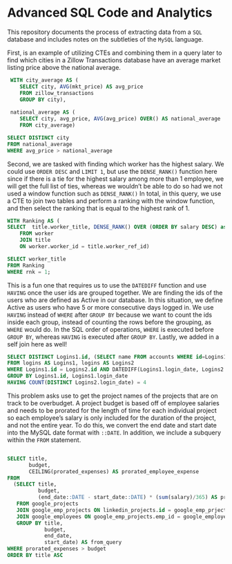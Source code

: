 # Advanced SQL Code and Analytics

This repository documents the process of extracting data from a `SQL` database and includes notes on the subtleties of the `MySQL` language.

First, is an example of utilizing CTEs and combining them in a query later to find which cities in a Zillow Transactions database have an average market listing price above the national average.

```sql
 WITH city_average AS (
    SELECT city, AVG(mkt_price) AS avg_price
    FROM zillow_transactions
    GROUP BY city), 
 
 national_average AS ( 
    SELECT city, avg_price, AVG(avg_price) OVER() AS national_average
    FROM city_average) 

SELECT DISTINCT city 
FROM national_average 
WHERE avg_price > national_average
```

Second, we are tasked with finding which worker has the highest salary. We could use `ORDER DESC` and `LIMIT 1`, but use the `DENSE_RANK()` function here since if there is a tie for the highest salary among more than 1 employee, we will get the full list of ties, whereas we wouldn’t be able to do so had we not used a window function such as `DENSE_RANK()` In total, in this query, we use a CTE to join two tables and perform a ranking with the window function, and then select the ranking that is equal to the highest rank of 1. 

```sql
WITH Ranking AS (
SELECT  title.worker_title, DENSE_RANK() OVER (ORDER BY salary DESC) as rnk
    FROM worker
    JOIN title
    ON worker.worker_id = title.worker_ref_id)

SELECT worker_title
FROM Ranking
WHERE rnk = 1;
```

This is a fun one that requires us to use the `DATEDIFF` function and use `HAVING` once the user ids are grouped together. We are finding the ids of the users who are defined as Active in our database. In this situation, we define Active as users who have 5 or more consecutive days logged in. We use `HAVING` instead of `WHERE` after `GROUP BY` because we want to count the ids inside each group, instead of counting the rows before the grouping, as `WHERE` would do. In the SQL order of operations, `WHERE` is executed before `GROUP BY`, whereas `HAVING` is executed after `GROUP BY`. Lastly, we added in a self join here as well! 

``` sql
SELECT DISTINCT Logins1.id, (SELECT name FROM accounts WHERE id=Logins1.id) AS name
FROM logins AS Logins1, logins AS Logins2
WHERE Logins1.id = Logins2.id AND DATEDIFF(Logins1.login_date, Logins2.login_date) BETWEEN 1 AND 4
GROUP BY Logins1.id, Logins1.login_date
HAVING COUNT(DISTINCT Logins2.login_date) = 4
```

This problem asks use to get the project names of the projects that are on track to be overbudget. A project budget is based off of employee salaries and needs to be prorated for the length of time for each individual project so each employee’s salary is only included for the duration of the project, and not the entire year. To do this, we convert the end date and start date into the MySQL date format with `::DATE`. In addition, we include a subquery within the `FROM` statement.

``` sql

SELECT title,
       budget,
       CEILING(prorated_expenses) AS prorated_employee_expense
FROM
  (SELECT title,
          budget,
          (end_date::DATE - start_date::DATE) * (sum(salary)/365) AS prorated_expenses
   FROM google_projects 
   JOIN google_emp_projects ON linkedin_projects.id = google_emp_prjects.project_id
   JOIN google_employees ON google_emp_projects.emp_id = google_employees.id
   GROUP BY title,
            budget,
            end_date,
            start_date) AS from_query
WHERE prorated_expenses > budget
ORDER BY title ASC
``` 
